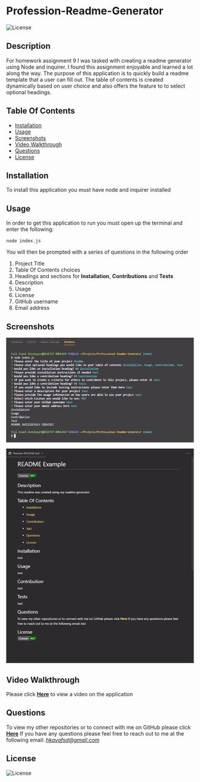 
# Profession-Readme-Generator
![License](https://img.shields.io/badge/License%3A-MIT-darkgreen.svg)

## Description
For homework assignment 9 I was tasked with creating a readme generator using Node and inquirer. I found this assignment enjoyable and learned a lot along the way. The purpose of this application is to quickly build a readme template that a user can fill out. The table of contents is created dynamically based on user choice and also offers the feature to to select optional headings.

## Table Of Contents
- [Installation](#Installation)
- [Usage](#Usage)
- [Screenshots](#Screenshots)
- [Video Walkthrough](#Video-Walkthrough)
- [Questions](#Questions)
- [License](#License)

## Installation
To install this application you must have node and inquirer installed

## Usage
In order to get this application to run you must open up the terminal and enter the following:

```
node index.js
```
You will then be prompted with a series of questions in the following order

1. Project Title
2. Table Of Contents choices
3. Headings and sections for **Installation**, **Contributions** and **Tests**
4. Description
5. Usage
6. License
7. GitHub username
8. Email address

## Screenshots
![](/assets/images/ScreenshotOne.PNG)

![](/assets/images/ScreenshotTwo.PNG)

## Video Walkthrough  
Please click **[Here](https://youtu.be/VeKhEJunMI0)** to view a video on the application

## Questions
To view my other repositories or to connect with me on GitHub please click **[Here](https://github.com/HustinKava/)**
If you have any questions please feel free to reach out to me at the following email: *hkavafsd@gmail.com*

## License
![License](https://img.shields.io/badge/License%3A-MIT-darkgreen.svg)
